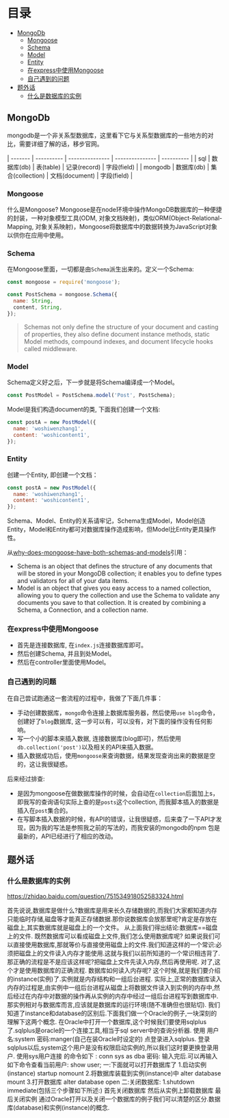# 目录

<!-- vim-markdown-toc GFM -->
* [MongoDb](#mongodb)
  * [Mongoose](#mongoose)
  * [Schema](#schema)
  * [Model](#model)
  * [Entity](#entity)
  * [在express中使用Mongoose](#在express中使用mongoose)
  * [自己遇到的问题](#自己遇到的问题)
* [题外话](#题外话)
  * [什么是数据库的实例](#什么是数据库的实例)

<!-- vim-markdown-toc -->

## MongoDb

mongodb是一个非关系型数据库，这里看下它与关系型数据库的一些地方的对比，需要详细了解的话，移步官网。

| ------- | ---------- | ---------------  | ---------------  | ----------  |
|   sql   | 数据库(db) |     表(table)    |  记录(record)    | 字段(field) |
| mongodb | 数据库(db) | 集合(collection) |  文档(document)  | 字段(field) |

### Mongoose

什么是Mongoose? Mongoose是在node环境中操作MongoDB数据库的一种便捷的封装，一种对象模型工具(ODM, 对象文档映射)，类似ORM(Object-Relational-Mapping, 对象关系映射)，Mongoose将数据库中的数据转换为JavaScript对象以供你在应用中使用。

### Schema

在Mongoose里面，一切都是由`Schema`派生出来的。定义一个Schema:
```javascript
const mongoose = require('mongoose');

const PostSchema = mongoose.Schema({
  name: String,
  content, String,
});
```

> Schemas not only define the structure of your document and casting of properties, they also define document instance methods, static Model methods, compound indexes, and document lifecycle hooks called middleware.

### Model

Schema定义好之后，下一步就是将Schema编译成一个Model。
```javascript
const PostModel = PostSchema.model('Post', PostSchema);
```
Model是我们构造document的类, 下面我们创建一个文档:
```javascript
const postA = new PostModel({
  name: 'woshiwenzhang1',
  content: 'woshicontent1',
});
```

### Entity

创建一个Entity, 即创建一个文档：
```javascript
const postA = new PostModel({
  name: 'woshiwenzhang1',
  content: 'woshicontent1',
});
```

Schema、Model、Entity的关系请牢记，Schema生成Model，Model创造Entity，Model和Entity都可对数据库操作造成影响，但Model比Entity更具操作性。

从[why-does-mongoose-have-both-schemas-and-models](https://stackoverflow.com/questions/9127174/why-does-mongoose-have-both-schemas-and-models)引用：
* Schema is an object that defines the structure of any documents that will be stored in your MongoDB collection; it enables you to define types and validators for all of your data items.
* Model is an object that gives you easy access to a named collection, allowing you to query the collection and use the Schema to validate any documents you save to that collection. It is created by combining a Schema, a Connection, and a collection name.

### 在express中使用Mongoose

* 首先是连接数据库, 在`index.js`连接数据库即可。
* 然后创建Schema, 并且到处Model。
* 然后在controller里面使用Model。

### 自己遇到的问题

在自己尝试跑通这一套流程的过程中，我做了下面几件事：

* 手动创建数据库，`mongo`命令连接上数据库服务器，然后使用`use blog`命令，创建好了`blog`数据库, 这一步可以有，可以没有，对下面的操作没有任何影响。
* 写一个小的脚本来插入数据, 连接数据库(blog即可)，然后使用`db.collection('post')`以及相关的API来插入数据。
* 插入数据成功后，使用`mongoose`来查询数据，结果发现查询出来的数据是空的，这让我很疑惑。

后来经过排查:

* 是因为mongoose在做数据库操作的时候，会自动在`collection`后面加上s，即我写的查询语句实际上查的是`posts`这个collection, 而我脚本插入的数据是插入在`post`集合的。
* 在写脚本插入数据的时候，有API的错误，让我很疑惑，后来查了一下API才发现，因为我的写法是参照我之前的写法的，而我安装的mongodb的npm 包是最新的，API已经进行了相应的改动。

## 题外话

### 什么是数据库的实例

https://zhidao.baidu.com/question/751534918052583324.html

首先说说,数据库是做什么?数据库是用来长久存储数据的,而我们大家都知道内存只能临时存储,磁盘等才能真正存储数据.那你说数据库会放那里呢?肯定是存放在磁盘上,其实数据库就是磁盘上的一个文件。
从上面我们得出结论:数据库==磁盘上的文件.
         既然数据库可以看成磁盘上文件,我们怎么使用数据库呢?
         如果说我们可以直接使用数据库,那就等价与直接使用磁盘上的文件.我们知道这样的一个常识:必须把磁盘上的文件读入内存才能使用.这就与我们以前所知道的一个常识相违背了.
        那正确的流程是不是应该这样呢?把磁盘上文件先读入内存,然后再使用呢.
        对了,这个才是使用数据库的正确流程.
        数据库如何读入内存呢?
        这个时候,就是我们要介绍的instance(实例)了.实例就是内存结构和一组后台进程.
        实际上,正常的数据库读入内存的过程是,由实例中一组后台进程从磁盘上将数据文件读入到实例的内存中,然后经过在内存中对数据的操作再从实例的内存中经过一组后台进程写到数据库中.
        那实例相对与数据库而言,应该就是数据库的运行环境(随不准确但也很贴切).
        我们知道了instance和database的区别后.下面我们做一个Oracle的例子,一块深刻的理解下这两个概念.
        在Oracle中打开一个数据库,这个时候我们要使用sqlplus了.sqlplus是oracle的一个连接工具,相当于sql server中的查询分析器.
使用
用户名:system
密码:manger(自己在装Oracle时设定的)
点登录进入sqlplus.
登录sqlplus以后,system这个用户是没有权限启动实例的,所以我们这时要更换登录用户.
使用sys用户连接
的命令如下 :
      conn sys as dba
      密码:
输入完后.可以再输入如下命令查看当前用户:
      show user;
一:下面就可以打开数据库了
1.启动实例(instance)
startup nomount
2.将数据库装载到实例(instance)中
alter database mount
3.打开数据库
alter database open
二:关闭数据库:
 1.shutdown immediate(包括三个步骤如下所述:)
   首先关闭数据库
   然后从实例上卸载数据库
   最后关闭实例
通过Oracle打开以及关闭一个数据库的例子我们可以清楚的区分.数据库(database)和实例(instance)的概念.
